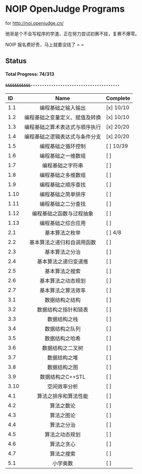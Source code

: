 # NOIP OpenJudge Programs

for http://noi.openjudge.cn/

弛哥是个不会写程序的学渣，正在努力尝试初赛不挂，复赛不爆零。

NOIP 报名费好贵，马上就要没钱了 = =

## Status

#### Total Progress: 74/313
#### `&&&&&&&&&&&---------------------------------------`

 ID  | Name                              | Complete
:---- | :---------------------------------: | :--------
1.1  | 编程基础之输入输出         |   [x] 10/10
1.2  | 编程基础之变量定义、赋值及转换         | [x] 10/10
1.3  | 编程基础之算术表达式与顺序执行         | [x] 20/20
1.4  | 编程基础之逻辑表达式与条件分支         | [x] 20/20
1.5  | 编程基础之循环控制         | [ ] 10/39
1.6  | 编程基础之一维数组         | [ ]
1.7  | 编程基础之字符串         | [ ]
1.8  | 编程基础之多维数组         | [ ]
1.9  | 编程基础之顺序查找         | [ ]
1.10 | 编程基础之简单排序         | [ ]
1.11 | 编程基础之二分查找         | [ ]
1.12 | 编程基础之函数与过程抽象         | [ ]
1.13 | 编程基础之综合应用         | [ ]
2.1  | 基本算法之枚举         | [ ] 4/8
2.2  | 基本算法之递归和自调用函数         | [ ]
2.3  | 基本算法之分治         | [ ]
2.4  | 基本算法之递归变递推         | [ ]
2.5  | 基本算法之搜索         | [ ]
2.6  | 基本算法之动态规划         | [ ]
2.7  | 基本算法之算法效率         | [ ]
3.1  | 数据结构之结构         | [ ]
3.2  | 数据结构之指针和链表         | [ ]
3.3  | 数据结构之栈         | [ ]
3.4  | 数据结构之队列         | [ ]
3.5  | 数据结构之哈希         | [ ]
3.6  | 数据结构之二叉树         | [ ]
3.7  | 数据结构之堆         | [ ]
3.8  | 数据结构之图         | [ ]
3.9  | 数据结构之C++STL         | [ ]
3.10 | 空间效率分析         | [ ]
4.1  | 算法之排序和算法性能         | [ ]
4.2  | 算法之数论         | [ ]
4.3  | 算法之图论         | [ ]
4.4  | 算法之分治         | [ ]
4.5  | 算法之动态规划         | [ ]
4.6  | 算法之贪心         | [ ]
4.7  | 算法之搜索         | [ ]
5.1  | 小学奥数         | [ ]
